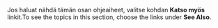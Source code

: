 <span data-ttu-id="9d1dd-101">Jos haluat nähdä tämän osan ohjeaiheet, valitse kohdan **Katso myös** linkit.</span><span class="sxs-lookup"><span data-stu-id="9d1dd-101">To see the topics in this section, choose the links under **See Also**.</span></span>